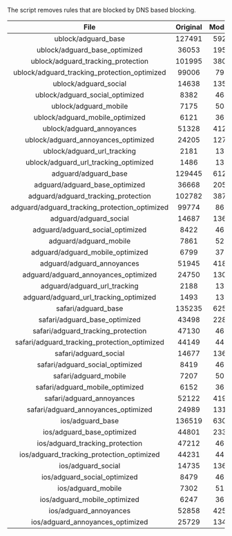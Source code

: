 The script removes rules that are blocked by DNS based blocking.


| File | Original | Modified |
|:----:|:-----:|:-----:|
| ublock/adguard_base | 127491 | 59251 |
| ublock/adguard_base_optimized | 36053 | 19521 |
| ublock/adguard_tracking_protection | 101995 | 38022 |
| ublock/adguard_tracking_protection_optimized | 99006 | 7970 |
| ublock/adguard_social | 14638 | 13578 |
| ublock/adguard_social_optimized | 8382 | 4642 |
| ublock/adguard_mobile | 7175 | 5042 |
| ublock/adguard_mobile_optimized | 6121 | 3606 |
| ublock/adguard_annoyances | 51328 | 41297 |
| ublock/adguard_annoyances_optimized | 24205 | 12795 |
| ublock/adguard_url_tracking | 2181 | 1328 |
| ublock/adguard_url_tracking_optimized | 1486 | 1325 |
| adguard/adguard_base | 129445 | 61275 |
| adguard/adguard_base_optimized | 36668 | 20567 |
| adguard/adguard_tracking_protection | 102782 | 38750 |
| adguard/adguard_tracking_protection_optimized | 99774 | 8682 |
| adguard/adguard_social | 14687 | 13634 |
| adguard/adguard_social_optimized | 8422 | 4686 |
| adguard/adguard_mobile | 7861 | 5222 |
| adguard/adguard_mobile_optimized | 6799 | 3779 |
| adguard/adguard_annoyances | 51945 | 41852 |
| adguard/adguard_annoyances_optimized | 24750 | 13088 |
| adguard/adguard_url_tracking | 2188 | 1335 |
| adguard/adguard_url_tracking_optimized | 1493 | 1332 |
| safari/adguard_base | 135235 | 62519 |
| safari/adguard_base_optimized | 43498 | 22811 |
| safari/adguard_tracking_protection | 47130 | 4604 |
| safari/adguard_tracking_protection_optimized | 44149 | 4457 |
| safari/adguard_social | 14677 | 13618 |
| safari/adguard_social_optimized | 8419 | 4673 |
| safari/adguard_mobile | 7207 | 5078 |
| safari/adguard_mobile_optimized | 6152 | 3636 |
| safari/adguard_annoyances | 52122 | 41952 |
| safari/adguard_annoyances_optimized | 24989 | 13167 |
| ios/adguard_base | 136519 | 63024 |
| ios/adguard_base_optimized | 44801 | 23315 |
| ios/adguard_tracking_protection | 47212 | 4612 |
| ios/adguard_tracking_protection_optimized | 44231 | 4465 |
| ios/adguard_social | 14735 | 13650 |
| ios/adguard_social_optimized | 8479 | 4687 |
| ios/adguard_mobile | 7302 | 5122 |
| ios/adguard_mobile_optimized | 6247 | 3677 |
| ios/adguard_annoyances | 52858 | 42578 |
| ios/adguard_annoyances_optimized | 25729 | 13478 |